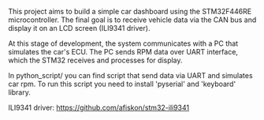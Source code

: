 This project aims to build a simple car dashboard using the STM32F446RE microcontroller. The final goal is to receive vehicle data via the CAN bus and display it on an LCD screen (ILI9341 driver).

At this stage of development, the system communicates with a PC that simulates the car's ECU. The PC sends RPM data over UART interface, which the STM32 receives and processes for display.

In python_script/ you can find script that send data via UART and simulates car rpm. To run this script you need to install 'pyserial' and 'keyboard' library.

ILI9341 driver: https://github.com/afiskon/stm32-ili9341
